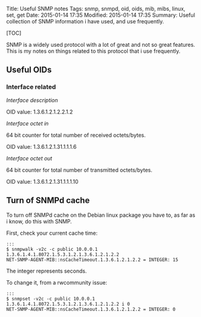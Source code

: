 Title: Useful SNMP notes
Tags: snmp, snmpd, oid, oids, mib, mibs, linux, set, get
Date: 2015-01-14 17:35
Modified: 2015-01-14 17:35
Summary: Useful collection of SNMP information i have used, and use frequently.

[TOC]

SNMP is a widely used protocol with a lot of great and not so great features. This is my notes on things related to this protocol that i use frequently.

## Useful OIDs

### Interface related

*Interface description*

OID value: 1.3.6.1.2.1.2.2.1.2

*Interface octet in*

64 bit counter for total number of received octets/bytes.

OID value: 1.3.6.1.2.1.31.1.1.1.6

*Interface octet out*

64 bit counter for total number of transmitted octets/bytes.

OID value: 1.3.6.1.2.1.31.1.1.1.10


## Turn of SNMPd cache
To turn off SNMPd cache on the Debian linux package you have to, as far as i know, do this with SNMP.

First, check your current cache time:

    :::
    $ snmpwalk -v2c -c public 10.0.0.1 1.3.6.1.4.1.8072.1.5.3.1.2.1.3.6.1.2.1.2.2
    NET-SNMP-AGENT-MIB::nsCacheTimeout.1.3.6.1.2.1.2.2 = INTEGER: 15

The integer represents seconds.

To change it, from a rwcommunity issue:

    :::
    $ snmpset -v2c -c public 10.0.0.1 1.3.6.1.4.1.8072.1.5.3.1.2.1.3.6.1.2.1.2.2 i 0
    NET-SNMP-AGENT-MIB::nsCacheTimeout.1.3.6.1.2.1.2.2 = INTEGER: 0
